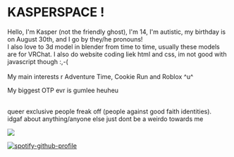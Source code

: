 <h1>KASPERSPACE ! </h1>
Hello, I'm Kasper (not the friendly ghost), I'm 14, I'm autistic, my birthday is on August 30th, and I go by they/he pronouns!
</br> 
I also love to 3d model in blender from time to time, usually these models are for VRChat. I also do website coding liek html and css, im not good with javascript though :,-( 
</br></br> 
My main interests r Adventure Time, Cookie Run and Roblox ^u^ 


My biggest OTP evr is gumlee heuheu 

</br> 
queer exclusive people freak off
(people against good faith identities). 
</br>
idgaf about anything/anyone else just dont be a weirdo towards me

</p>

<p>
  
![](https://komarev.com/ghpvc/?username=kasperspace&color=ff69b4)
</p>
<p>

[![spotify-github-profile](https://spotify-github-profile.kittinanx.com/api/view?uid=wz4q9xx5n73ighx257wqqh684&cover_image=true&theme=default&show_offline=false&background_color=121212&interchange=false&bar_color=ee11c1&bar_color_cover=false)](https://github.com/kittinan/spotify-github-profile)
  
</p>
